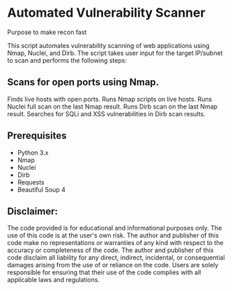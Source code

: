 # Automated Vulnerability Scanner
Purpose to make recon fast

This script automates vulnerability scanning of web applications using Nmap, Nuclei, and Dirb. The script takes user input for the target IP/subnet to scan and performs the following steps:

## Scans for open ports using Nmap.
Finds live hosts with open ports.
Runs Nmap scripts on live hosts.
Runs Nuclei full scan on the last Nmap result.
Runs Dirb scan on the last Nmap result.
Searches for SQLi and XSS vulnerabilities in Dirb scan results.
## Prerequisites
- Python 3.x
- Nmap
- Nuclei
- Dirb
- Requests
- Beautiful Soup 4

## Disclaimer:

The code provided is for educational and informational purposes only. The use of this code is at the user's own risk. The author and publisher of this code make no representations or warranties of any kind with respect to the accuracy or completeness of the code. The author and publisher of this code disclaim all liability for any direct, indirect, incidental, or consequential damages arising from the use of or reliance on the code. Users are solely responsible for ensuring that their use of the code complies with all applicable laws and regulations.
